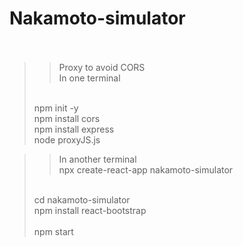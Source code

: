 ﻿# Nakamoto-simulator <br /> <br />



>> Proxy to avoid CORS <br />
>> In one terminal <br />
> <br />
> npm init -y <br />
> npm install cors <br />
> npm install express <br />
> node proxyJS.js <br />

>> In another terminal <br />
>> npx create-react-app nakamoto-simulator <br />
>  <br />
> cd nakamoto-simulator  <br />
> npm install react-bootstrap <br /> <br />
> npm start <br />




